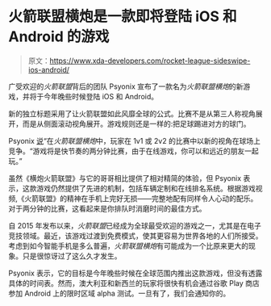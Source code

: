 # 火箭联盟横炮是一款即将登陆 iOS 和 Android 的游戏

> 原文：<https://www.xda-developers.com/rocket-league-sideswipe-ios-android/>

广受欢迎的*火箭联盟*背后的团队 Psyonix 宣布了一款名为*火箭联盟横炮*的新游戏，并将于今年晚些时候登陆 iOS 和 Android。

新的独立标题采用了让火箭联盟如此风靡全球的公式。比赛不是从第三人称视角展开，而是从侧面滚动视角展开。游戏规则还是一样的:把足球踢进对方的球门。

Psyonix [说](https://www.rocketleague.com/news/announcing-rocket-league-sideswipe-for-mobile/)“在*火箭联盟横炮*中，玩家在 1v1 或 2v2 的比赛中以新的视角在球场上竞争。“游戏将是快节奏的两分钟比赛，由于在线游戏，你可以和远近的朋友一起玩。”

虽然《横炮火箭联盟》与它的哥哥相比提供了相对精简的体验，但 Psyonix 表示，这款游戏仍然提供了先进的机制，包括车辆定制和在线排名系统。根据游戏视频,《火箭联盟》的精神在手机上完好无损——完整地配有同样令人心动的配乐。对于两分钟的比赛，这看起来是你排队时消磨时间的最佳方式。

自 2015 年发布以来，*火箭联盟*已经成为全球最受欢迎的游戏之一，尤其是在电子竞技领域。最近，该游戏过渡到免费模式，使其更容易为世界各地的人们所接受。考虑到如今智能手机是多么普遍，*火箭联盟横炮*有可能成为一个比原来更大的现象。只是很惊讶过了这么久才发生。

Psyonix 表示，它的目标是今年晚些时候在全球范围内推出这款游戏，但没有透露具体的时间表。然而，澳大利亚和新西兰的玩家将很快有机会通过谷歌 Play 商店参加 Android 上的限时区域 alpha 测试。一旦有了，我们会通知你的。